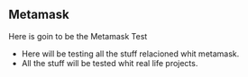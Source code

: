 ## Metamask

Here is goin to be the Metamask Test

- Here will be testing all the stuff relacioned whit metamask.
- All the stuff will be tested whit real life projects.
